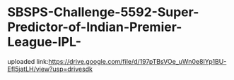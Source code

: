 # SBSPS-Challenge-5592-Super-Predictor-of-Indian-Premier-League-IPL-
uploaded link:https://drive.google.com/file/d/197pTBsVOe_uWn0e8IYp1BU-Efl5jatLH/view?usp=drivesdk
